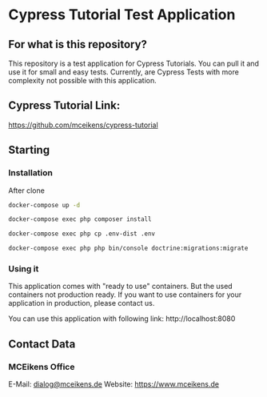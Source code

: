 # Cypress Tutorial Test Application


## For what is this repository?
This repository is a test application for Cypress Tutorials.
You can pull it and use it for small and easy tests. Currently, are Cypress Tests with more complexity not possible with this application.

## Cypress Tutorial Link:
https://github.com/mceikens/cypress-tutorial

## Starting


### Installation
After clone

```bash
docker-compose up -d
```

```bash
docker-compose exec php composer install
```

```bash
docker-compose exec php cp .env-dist .env
```

```bash
docker-compose exec php php bin/console doctrine:migrations:migrate
```

### Using it
This application comes with "ready to use" containers. But the used containers not production ready. If you want to use containers for your application in production, please contact us.

You can use this application with following link:
http://localhost:8080



## Contact Data
### MCEikens Office
E-Mail: dialog@mceikens.de
Website: https://www.mceikens.de